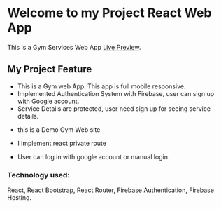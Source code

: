 # Welcome to my Project React Web App

This is a Gym Services Web App
[Live Preview](https://crunch-fitness-10.web.app/).

## My Project Feature

- This is a Gym web App. This app is full mobile responsive.
- Implemented Authentication System with Firebase, user can sign up with Google
  account.
- Service Details are protected, user need sign up for seeing service details.

* this is a Demo Gym Web site

* I implement react private route

* User can log in with google account or manual login.

### Technology used:

React, React Bootstrap, React Router, Firebase Authentication, Firebase Hosting.
